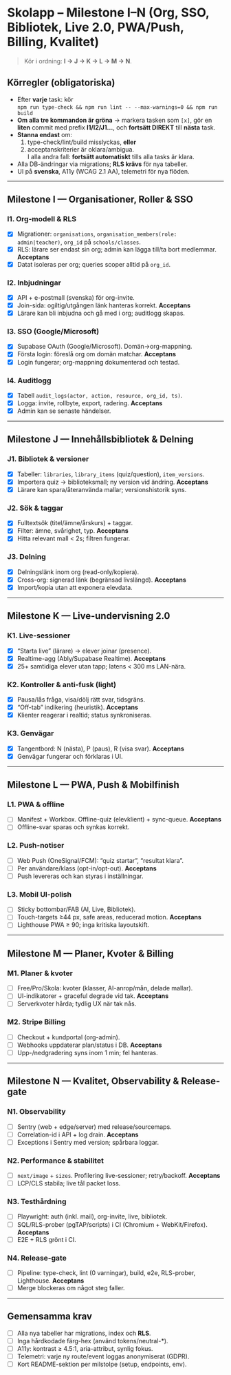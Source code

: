 # Skolapp – Milestone I–N (Org, SSO, Bibliotek, Live 2.0, PWA/Push, Billing, Kvalitet)

> Kör i ordning: **I → J → K → L → M → N**.

## Körregler (obligatoriska)
- Efter **varje** task: kör  
  `npm run type-check && npm run lint -- --max-warnings=0 && npm run build`
- **Om alla tre kommandon är gröna** → markera tasken som `[x]`, gör en **liten** commit
  med prefix **I1/I2/J1…**, och **fortsätt DIREKT** till **nästa** task.
- **Stanna endast** om:
  1) type-check/lint/build misslyckas, **eller**  
  2) acceptanskriterier är oklara/ambigua.  
  I alla andra fall: **fortsätt automatiskt** tills alla tasks är klara.
- Alla DB-ändringar via migrations; **RLS krävs** för nya tabeller.
- UI på **svenska**, A11y (WCAG 2.1 AA), telemetri för nya flöden.

---

## Milestone I — Organisationer, Roller & SSO

### I1. Org-modell & RLS
- [x] Migrationer: `organisations`, `organisation_members(role: admin|teacher)`, `org_id` på `schools/classes`.
- [x] RLS: lärare ser endast sin org; admin kan lägga till/ta bort medlemmar.
**Acceptans**
- [x] Datat isoleras per org; queries scoper alltid på `org_id`.

### I2. Inbjudningar
- [x] API + e-postmall (svenska) för org-invite.
- [x] Join-sida: ogiltig/utgången länk hanteras korrekt.
**Acceptans**
- [x] Lärare kan bli inbjudna och gå med i org; auditlogg skapas.

### I3. SSO (Google/Microsoft)
- [x] Supabase OAuth (Google/Microsoft). Domän→org-mappning.
- [x] Första login: föreslå org om domän matchar.
**Acceptans**
- [x] Login fungerar; org-mappning dokumenterad och testad.

### I4. Auditlogg
- [x] Tabell `audit_logs(actor, action, resource, org_id, ts)`.
- [x] Logga: invite, rollbyte, export, radering.
**Acceptans**
- [x] Admin kan se senaste händelser.

---

## Milestone J — Innehållsbibliotek & Delning

### J1. Bibliotek & versioner
 - [x] Tabeller: `libraries`, `library_items` (quiz/question), `item_versions`.
 - [x] Importera quiz → biblioteksmall; ny version vid ändring.
**Acceptans**
 - [x] Lärare kan spara/återanvända mallar; versionshistorik syns.

### J2. Sök & taggar
 - [x] Fulltextsök (titel/ämne/årskurs) + taggar.
 - [x] Filter: ämne, svårighet, typ.
**Acceptans**
 - [x] Hitta relevant mall < 2s; filtren fungerar.

### J3. Delning
 - [x] Delningslänk inom org (read-only/kopiera).
 - [x] Cross-org: signerad länk (begränsad livslängd).
**Acceptans**
 - [x] Import/kopia utan att exponera elevdata.

---

## Milestone K — Live-undervisning 2.0

### K1. Live-sessioner
 - [x] “Starta live” (lärare) → elever joinar (presence).
 - [x] Realtime-agg (Ably/Supabase Realtime).
**Acceptans**
 - [x] 25+ samtidiga elever utan tapp; latens < 300 ms LAN-nära.

### K2. Kontroller & anti-fusk (light)
 - [x] Pausa/lås fråga, visa/dölj rätt svar, tidsgräns.
 - [x] “Off-tab” indikering (heuristik).
**Acceptans**
 - [x] Klienter reagerar i realtid; status synkroniseras.

### K3. Genvägar
 - [x] Tangentbord: N (nästa), P (paus), R (visa svar).
**Acceptans**
 - [x] Genvägar fungerar och förklaras i UI.

---

## Milestone L — PWA, Push & Mobilfinish

### L1. PWA & offline
- [ ] Manifest + Workbox. Offline-quiz (elevklient) + sync-queue.
**Acceptans**
- [ ] Offline-svar sparas och synkas korrekt.

### L2. Push-notiser
- [ ] Web Push (OneSignal/FCM): “quiz startar”, “resultat klara”.
- [ ] Per användare/klass (opt-in/opt-out).
**Acceptans**
- [ ] Push levereras och kan styras i inställningar.

### L3. Mobil UI-polish
- [ ] Sticky bottombar/FAB (AI, Live, Bibliotek).
- [ ] Touch-targets ≥44 px, safe areas, reducerad motion.
**Acceptans**
- [ ] Lighthouse PWA ≥ 90; inga kritiska layoutskift.

---

## Milestone M — Planer, Kvoter & Billing

### M1. Planer & kvoter
- [ ] Free/Pro/Skola: kvoter (klasser, AI-anrop/mån, delade mallar).
- [ ] UI-indikatorer + graceful degrade vid tak.
**Acceptans**
- [ ] Serverkvoter hårda; tydlig UX när tak nås.

### M2. Stripe Billing
- [ ] Checkout + kundportal (org-admin).
- [ ] Webhooks uppdaterar plan/status i DB.
**Acceptans**
- [ ] Upp-/nedgradering syns inom 1 min; fel hanteras.

---

## Milestone N — Kvalitet, Observability & Release-gate

### N1. Observability
- [ ] Sentry (web + edge/server) med release/sourcemaps.
- [ ] Correlation-id i API + log drain.
**Acceptans**
- [ ] Exceptions i Sentry med version; spårbara loggar.

### N2. Performance & stabilitet
- [ ] `next/image` + `sizes`. Profilering live-sessioner; retry/backoff.
**Acceptans**
- [ ] LCP/CLS stabila; live tål packet loss.

### N3. Testhårdning
- [ ] Playwright: auth (inkl. mail), org-invite, live, bibliotek.
- [ ] SQL/RLS-prober (pgTAP/scripts) i CI (Chromium + WebKit/Firefox).
**Acceptans**
- [ ] E2E + RLS grönt i CI.

### N4. Release-gate
- [ ] Pipeline: type-check, lint (0 varningar), build, e2e, RLS-prober, Lighthouse.
**Acceptans**
- [ ] Merge blockeras om något steg faller.

---

## Gemensamma krav
- [ ] Alla nya tabeller har migrations, index och **RLS**.
- [ ] Inga hårdkodade färg-hex (använd tokens/neutral-*).
- [ ] A11y: kontrast ≥ 4.5:1, aria-attribut, synlig fokus.
- [ ] Telemetri: varje ny route/event loggas anonymiserat (GDPR).
- [ ] Kort README-sektion per milstolpe (setup, endpoints, env).
